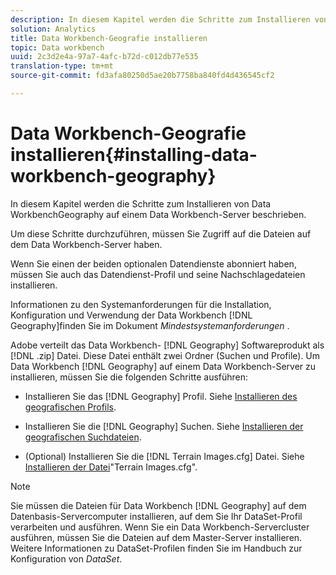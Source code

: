 ```yaml
---
description: In diesem Kapitel werden die Schritte zum Installieren von Data WorkbenchGeography auf einem Data Workbench-Server beschrieben.
solution: Analytics
title: Data Workbench-Geografie installieren
topic: Data workbench
uuid: 2c3d2e4a-97a7-4afc-b72d-c012db77e535
translation-type: tm+mt
source-git-commit: fd3afa80250d5ae20b7758ba840fd4d436545cf2

---
```



# Data Workbench-Geografie installieren{#installing-data-workbench-geography}

In diesem Kapitel werden die Schritte zum Installieren von Data WorkbenchGeography auf einem Data Workbench-Server beschrieben.

Um diese Schritte durchzuführen, müssen Sie Zugriff auf die Dateien auf dem Data Workbench-Server haben.

Wenn Sie einen der beiden optionalen Datendienste abonniert haben, müssen Sie auch das Datendienst-Profil und seine Nachschlagedateien installieren.

Informationen zu den Systemanforderungen für die Installation, Konfiguration und Verwendung der Data Workbench [!DNL Geography]finden Sie im Dokument *Mindestsystemanforderungen* .

Adobe verteilt das Data Workbench- [!DNL Geography] Softwareprodukt als [!DNL .zip] Datei. Diese Datei enthält zwei Ordner (Suchen und Profile). Um Data Workbench [!DNL Geography] auf einem Data Workbench-Server zu installieren, müssen Sie die folgenden Schritte ausführen:

* Installieren Sie das [!DNL Geography] Profil. Siehe [Installieren des geografischen Profils](../../../home/c-geo-oview/c-inst-geo/t-inst-geo-prof.md).

* Installieren Sie die [!DNL Geography] Suchen. Siehe [Installieren der geografischen Suchdateien](../../../home/c-geo-oview/c-inst-geo/t-inst-lkp-files.md).

* (Optional) Installieren Sie die [!DNL Terrain Images.cfg] Datei. Siehe [Installieren der Datei](../../../home/c-geo-oview/c-inst-geo/t-inst-trn-imgs-file.md)&quot;Terrain Images.cfg&quot;.

>[!NOTE]
>
>Sie müssen die Dateien für Data Workbench [!DNL Geography] auf dem Datenbasis-Servercomputer installieren, auf dem Sie Ihr DataSet-Profil verarbeiten und ausführen. Wenn Sie ein Data Workbench-Servercluster ausführen, müssen Sie die Dateien auf dem Master-Server installieren. Weitere Informationen zu DataSet-Profilen finden Sie im Handbuch zur Konfiguration von *DataSet*.
